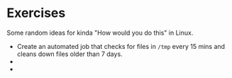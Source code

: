 # Exercises 

Some random ideas for kinda "How would you do this" in Linux.

* Create an automated job that checks for files in `/tmp` every 15 mins and cleans down files older than 7 days.
* 
* 